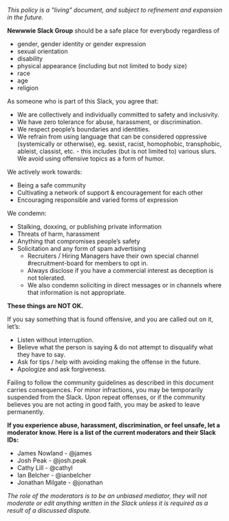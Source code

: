 *This policy is a "living" document, and subject to refinement and expansion in the future.*

**Newwwie Slack Group** should be a safe place for everybody regardless of

- gender, gender identity or gender expression 
- sexual orientation
- disability
- physical appearance (including but not limited to body size)
- race
- age
- religion

As someone who is part of this Slack, you agree that:

* We are collectively and individually committed to safety and inclusivity.
* We have zero tolerance for abuse, harassment, or discrimination.
* We respect people’s boundaries and identities.
* We refrain from using language that can be considered oppressive (systemically or otherwise), eg. sexist, racist, homophobic, transphobic, ableist, classist, etc. - this includes (but is not limited to) various slurs.
We avoid using offensive topics as a form of humor.


We actively work towards:

* Being a safe community
* Cultivating a network of support & encouragement for each other
* Encouraging responsible and varied forms of expression


We condemn:

* Stalking, doxxing, or publishing private information
* Threats of harm, harassment
* Anything that compromises people’s safety
* Solicitation and any form of spam advertising
    * Recruiters / Hiring Managers have their own special channel #recruitment-board for members to opt in.
    * Always disclose if you have a commercial interest as deception is not tolerated.
    * We also condemn soliciting in direct messages or in channels where that information is not appropriate.

**These things are NOT OK.**

If you say something that is found offensive, and you are called out on it, let’s:

* Listen without interruption.
* Believe what the person is saying & do not attempt to disqualify what they have to say.
* Ask for tips / help with avoiding making the offense in the future.
* Apologize and ask forgiveness.

Failing to follow the community guidelines as described in this document carries consequences. For minor infractions, you may be temporarily suspended from the Slack. Upon repeat offenses, or if the community believes you are not acting in good faith, you may be asked to leave permanently.


**If you experience abuse, harassment, discrimination, or feel unsafe, let a moderator know. Here is a list of the current moderators and their Slack IDs:**

* James Nowland - @james
* Josh Peak - @josh.peak
* Cathy Lill - @cathyl 
* Ian Belcher - @ianbelcher
* Jonathan Milgate - @jonathan


*The role of the moderators is to be an unbiased mediator, they will not moderate or edit anything written in the Slack unless it is required as a result of a discussed dispute.*
